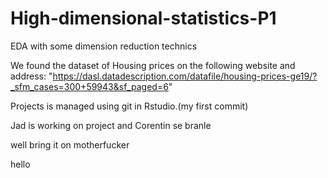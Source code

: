 # High-dimensional-statistics-P1
EDA with some dimension reduction technics

We found the dataset of Housing prices on the following website and address:
"https://dasl.datadescription.com/datafile/housing-prices-ge19/?_sfm_cases=300+59943&sf_paged=6"

Projects is managed using git in Rstudio.(my first commit)

Jad is working on project and Corentin se branle

well bring it on motherfucker

hello